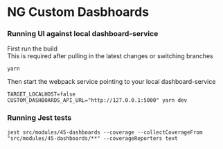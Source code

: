 # NG Custom Dasbhoards

### Running UI against local dashboard-service

First run the build  
This is required after pulling in the latest changes or switching branches

```shell
yarn
```

Then start the webpack service pointing to your local dashboard-service

```shell
TARGET_LOCALHOST=false CUSTOM_DASHBOARDS_API_URL="http://127.0.0.1:5000" yarn dev
```

### Running Jest tests

```shell
jest src/modules/45-dashboards --coverage --collectCoverageFrom "src/modules/45-dashboards/**" --coverageReporters text
```
